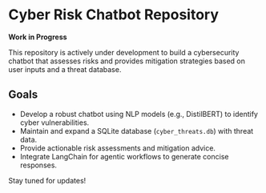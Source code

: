 # Cyber Risk Chatbot Repository

**Work in Progress**

This repository is actively under development to build a cybersecurity chatbot that assesses risks and provides mitigation strategies based on user inputs and a threat database.

## Goals
- Develop a robust chatbot using NLP models (e.g., DistilBERT) to identify cyber vulnerabilities.
- Maintain and expand a SQLite database (`cyber_threats.db`) with threat data.
- Provide actionable risk assessments and mitigation advice.
- Integrate LangChain for agentic workflows to generate concise responses.

Stay tuned for updates!
